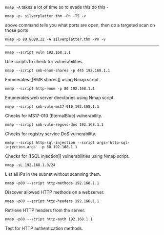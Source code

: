
`nmap -A` takes a lot of time so to evade this do this - 
```
nmap -p- silverplatter.thm -Pn -T5 -v
```
above command tells you what ports are open, then do a targeted scan on those ports
```
nmap -p 80,8080,22 -A silverplatter.thm -Pn -v
```

---

```
nmap --script vuln 192.168.1.1
```
Use scripts to check for vulnerabilities.

```
nmap --script smb-enum-shares -p 445 192.168.1.1
```
Enumerates [[SMB shares]] using Nmap script.

```
nmap --script http-enum -p 80 192.168.1.1
```
Enumerates web server directories using Nmap script.

```
nmap --script smb-vuln-ms17-010 192.168.1.1
```
Checks for MS17-010 (EternalBlue) vulnerability.

```
nmap --script smb-vuln-regsvc-dos 192.168.1.1
```
Checks for registry service DoS vulnerability.

```
nmap --script http-sql-injection --script args='http-sql-injection.args' -p 80 192.168.1.1
```
Checks for [[SQL injection]] vulnerabilities using Nmap script.

```
nmap -sL 192.168.1.0/24
```
List all IPs in the subnet without scanning them.

```
nmap -p80 --script http-methods 192.168.1.1
```
Discover allowed HTTP methods on a webserver.

```
nmap -p80 --script http-headers 192.168.1.1
```
Retrieve HTTP headers from the server.

```
nmap -p80 --script http-auth 192.168.1.1
```
Test for HTTP authentication methods.

